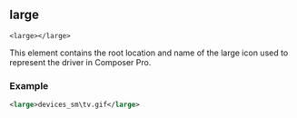 
## large

`<large></large>`


This element contains the root location and name of the large icon used to represent the driver in Composer Pro.


### Example

```xml
<large>devices_sm\tv.gif</large>
```





